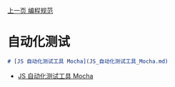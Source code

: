 [上一页 编程规范](编程规范.md)

# 自动化测试
``` md
# [JS 自动化测试工具 Mocha](JS_自动化测试工具_Mocha.md)
```
-  [JS 自动化测试工具 Mocha](JS_自动化测试工具_Mocha.md)